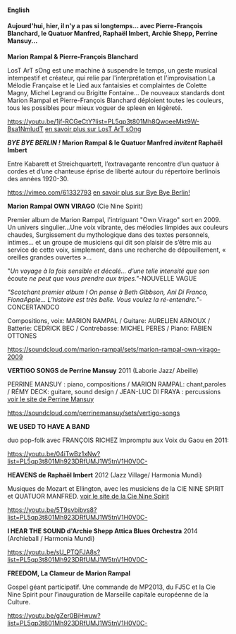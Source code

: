 #### English
#### Aujourd'hui, hier, il n'y a pas si longtemps... avec Pierre-François Blanchard, le Quatuor Manfred, Raphaël Imbert, Archie Shepp, Perrine Mansuy...


**Marion Rampal & Pierre-François Blanchard**

LosT  ArT  sOng  est  une  machine  à  suspendre  le  temps,  un  geste  musical intempestif  et  créateur,    qui  relie  par  l'interprétation  et  l'improvisation  La Mélodie Française et le Lied aux   fantaisies   et   complaintes   de   Colette Magny,   Michel   Legrand   ou Brigitte   Fontaine...   De   nouveaux standards   dont   Marion   Rampal et  Pierre-François  Blanchard déploient  toutes  les couleurs, tous les possibles pour mieux voguer de spleen en légèreté.

 https://youtu.be/1jf-RCGeCtY?list=PL5qp3t801Mh8QwoeeMkt9W-Bsa1NmludT
[en savoir plus sur LosT ArT sOng](http://www.pierrefrancoisblanchard.com/projects/lost-art-song/) 

***BYE BYE BERLIN !***
**Marion Rampal & le Quatuor Manfred *invitent* Raphaël Imbert**

Entre Kabarett et Streichquartett, l’extravagante rencontre d’un quatuor à cordes et d’une chanteuse éprise de liberté autour du répertoire berlinois des années 1920-30.

https://vimeo.com/61332793
[en savoir plus sur Bye Bye Berlin!](https://www.facebook.com/ByeByeBerlin)

**Marion Rampal OWN VIRAGO** 
(Cie Nine Spirit)


Premier album de Marion Rampal, l'intriguant "Own Virago" sort en 2009.
Un univers singulier...Une voix vibrante, des mélodies limpides aux couleurs chaudes, Surgissement du mythologique dans des textes personnels, intimes... et un groupe de musiciens qui dit son plaisir de s’être mis au service de cette voix, simplement, dans une recherche de dépouillement, « oreilles grandes ouvertes »…

"*Un voyage à la fois sensible et décalé... d’une telle intensité que son* écoute *ne peut que vous prendre aux tripes."*-NOUVELLE VAGUE

*"Scotchant premier album ! On pense à Beth Gibbson, Ani Di Franco, FionaApple... L’histoire est très belle. Vous voulez la ré-entendre."*-CONCERTANDCO

Compositions, voix: MARION RAMPAL / Guitare: AURELIEN ARNOUX / Batterie: CEDRICK BEC / Contrebasse: MICHEL PERES / Piano: FABIEN OTTONES

https://soundcloud.com/marion-rampal/sets/marion-rampal-own-virago-2009

**VERTIGO SONGS de Perrine Mansuy**
2011 (Laborie Jazz/ Abeille)

PERRINE MANSUY : piano, compositions / MARION RAMPAL: chant,paroles / RÉMY DECK: guitare, sound design / JEAN-LUC DI FRAYA : percussions
[voir le site de Perrine Mansuy](http://www.perrinemansuy.com/)

https://soundcloud.com/perrinemansuy/sets/vertigo-songs

**WE USED TO HAVE A BAND**

duo pop-folk avec FRANÇOIS RICHEZ
Impromptu aux Voix du Gaou en 2011:

https://youtu.be/04iTwBz1xNw?list=PL5qp3t801Mh923DRfUMJ1W5tnV1H0V0C-

**HEAVENS de Raphaël Imbert**
2012 (Jazz Village/ Harmonia Mundi)

Musiques de Mozart et Ellington, 
avec les musiciens de la CIE NINE SPIRIT et QUATUOR MANFRED.
[voir le site de la Cie Nine Spirit](http://www.ninespirit.org)

https://youtu.be/5T9svbibvs8?list=PL5qp3t801Mh923DRfUMJ1W5tnV1H0V0C-

**I HEAR THE SOUND d'Archie Shepp Attica Blues Orchestra**
2014 (Archieball / Harmonia Mundi)

https://youtu.be/sU_PTQFJA8s?list=PL5qp3t801Mh923DRfUMJ1W5tnV1H0V0C-

**FREEDOM, La Clameur de Marion Rampal**

Gospel géant participatif.
Une commande de MP2013, du FJ5C et la Cie Nine Spirit pour l’inauguration de Marseille capitale européenne de la Culture. 

https://youtu.be/gZer0BjHwuw?list=PL5qp3t801Mh923DRfUMJ1W5tnV1H0V0C-



